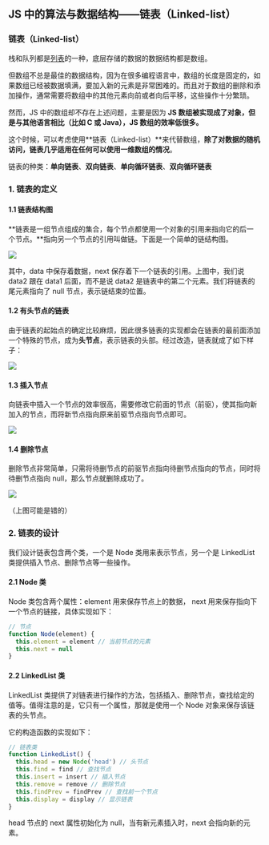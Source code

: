 ## JS 中的算法与数据结构——链表（Linked-list）

### 链表（Linked-list）

栈和队列都是[列表](https://www.jianshu.com/p/cea9f3be42f5)的一种，底层存储的数据的数据结构都是数组。

但数组不总是最佳的数据结构，因为在很多编程语言中，数组的长度是固定的，如果数组已经被数据填满，要加入新的元素是非常困难的。而且对于数组的删除和添加操作，通常需要将数组中的其他元素向前或者向后平移，这些操作十分繁琐。

然而，JS 中的数组却不存在上述问题，主要是因为 **JS 数组被实现成了对象，但是与其他语言相比（比如 C 或 Java），JS 数组的效率低很多。**

这个时候，可以考虑使用**链表（Linked-list）**来代替数组，**除了对数据的随机访问，链表几乎适用在任何可以使用一维数组的情况**。

链表的种类：**单向链表**、**双向链表**、**单向循环链表**、**双向循环链表**

### 1. 链表的定义

#### 1.1 链表结构图

**链表是一组节点组成的集合，每个节点都使用一个对象的引用来指向它的后一个节点。**指向另一个节点的引用叫做链。下面是一个简单的链结构图。

![](/Users/Kurja/Desktop/Typora/JS%E6%95%B0%E6%8D%AE%E7%BB%93%E6%9E%84%E4%B8%8E%E7%AE%97%E6%B3%95/e6c9d24egy1h68mqee4uej20hd04jwef.jpg)

其中，data 中保存着数据，next 保存着下一个链表的引用。上图中，我们说 data2 跟在 data1 后面，而不是说 data2 是链表中的第二个元素。我们将链表的尾元素指向了 null 节点，表示链结束的位置。

#### 1.2 有头节点的链表

由于链表的起始点的确定比较麻烦，因此很多链表的实现都会在链表的最前面添加一个特殊的节点，成为**头节点**，表示链表的头部。经过改造，链表就成了如下样子：

![](/Users/Kurja/Desktop/Typora/JS%E6%95%B0%E6%8D%AE%E7%BB%93%E6%9E%84%E4%B8%8E%E7%AE%97%E6%B3%95/e6c9d24egy1h6boyzuw45j20lh0400sq.jpg)

#### 1.3 插入节点

向链表中插入一个节点的效率很高，需要修改它前面的节点（前驱），使其指向新加入的节点，而将新节点指向原来前驱节点指向节点即可。

![](/Users/Kurja/Desktop/Typora/JS%E6%95%B0%E6%8D%AE%E7%BB%93%E6%9E%84%E4%B8%8E%E7%AE%97%E6%B3%95/e6c9d24egy1h6bprmum79j20la067dfw.jpg)

#### 1.4 删除节点

删除节点非常简单，只需将待删节点的前驱节点指向待删节点指向的节点，同时将待删节点指向 null，那么节点就删除成功了。

![](/Users/Kurja/Desktop/Typora/JS%E6%95%B0%E6%8D%AE%E7%BB%93%E6%9E%84%E4%B8%8E%E7%AE%97%E6%B3%95/e6c9d24egy1h6bq3qzf8lj20la067dfw.jpg)

（上图可能是错的）

### 2. 链表的设计

我们设计链表包含两个类，一个是 Node 类用来表示节点，另一个是 LinkedList 类提供插入节点、删除节点等一些操作。

#### 2.1 Node 类

Node 类包含两个属性：element 用来保存节点上的数据， next 用来保存指向下一个节点的链接，具体实现如下：

```ts
// 节点
function Node(element) {
  this.element = element // 当前节点的元素
  this.next = null
}
```

#### 2.2 LinkedList 类

LinkedList 类提供了对链表进行操作的方法，包括插入、删除节点，查找给定的值等。值得注意的是，它只有一个属性，那就是使用一个 Node 对象来保存该链表的头节点。

它的构造函数的实现如下：

```ts
// 链表类
function LinkedList() {
  this.head = new Node('head') // 头节点
  this.find = find // 查找节点
  this.insert = insert // 插入节点
  this.remove = remove // 删除节点
  this.findPrev = findPrev // 查找前一个节点
  this.display = display // 显示链表
}
```

head 节点的 next 属性初始化为 null，当有新元素插入时，next 会指向新的元素。